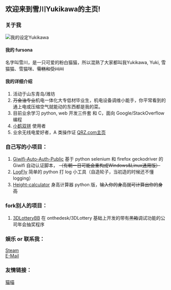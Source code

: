 ## 欢迎来到雪川Yukikawa的主页!

### 关于我

![我的设定Yukikawa](/img/yukikawa_fursona.jpg)  
#### 我的 fursona  
名字叫雪川，是一只可爱的粉白猫猫，所以混熟了大家都叫我Yukikawa, Yuki, 雪猫猫、雪猫咪、~~雪糕和受川川~~
#### 我的详细介绍  
1. 活动于山东青岛/潍坊
2. ~~万金油专业~~机电一体化大专低材毕业生，机电设备调维小能手，你平常看到的通上电或压缩空气就能动的东西都是我的菜。  
3. 目前业余学习 python, web 开发三件套 和 C，面向 Google/StackOverflow 编程  
4. [小鹤双拼](https://help.flypy.com/#/up) 使用者  
5. 业余无线电爱好者，A 类操作证  [QRZ.com主页](https://www.qrz.com/db/BI4LNE)
  
### 自己写的小项目：  
1. [Giwifi-Auto-Auth-Public](https://github.com/TinQlo/Giwifi-Auto-Auth-Public) 基于 python selenium 和 firefox geckodriver 的 Giwifi 自动认证脚本， ~~（有朝一日可能会重构成Windows&Linux通用版）~~  
2. [LogFly](https://github.com/TinQlo/LogFly) 简单的 python 打 log 小工具（自造轮子，当初造的时候还不懂 logging）  
3. [Height-calculator](https://github.com/TinQlo/Height-calculator) 身高计算器 python 版，~~输入你的身高就可计算出你的身高~~

### fork别人的项目：  
1. [3DLotteryBB](https://github.com/TinQlo/3DLotteryBB) 在 onthedesk/3DLottery 基础上开发的带有~~黑箱~~调试功能的公司年会抽奖程序

### 娱乐 or 联系我：  
[Steam](https://steamcommunity.com/id/furry-yuki)  
[E-Mail](mailto:bi4lne@tuta.io)  

### 友情链接：  
[猫喵](https://catme0w.org/)
